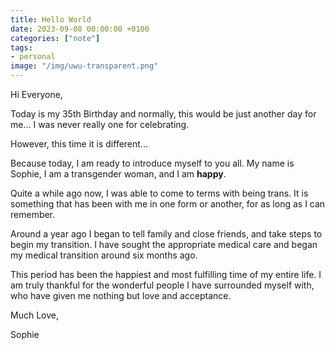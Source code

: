 ```yaml
---
title: Hello World
date: 2023-09-08 00:00:00 +0100
categories: ["note"] 
tags: 
- personal
image: "/img/uwu-transparent.png"
---
```


Hi Everyone,

Today is my 35th Birthday and normally, this would be just another day for me… I was never really one for celebrating. 

However, this time it is different…

Because today, I am ready to introduce myself to you all. My name is Sophie, I am a transgender woman, and I am **happy**.

Quite a while ago now, I was able to come to terms with being trans. It is something that has been with me in one form or another, for as long as I can remember.

Around a year ago I began to tell family and close friends, and take steps to begin my transition. I have sought the appropriate medical care and began my medical transition around six months ago.

This period has been the happiest and most fulfilling time of my entire life. I am truly thankful for the wonderful people I have surrounded myself with, who have given me nothing but love and acceptance.

Much Love,

Sophie
